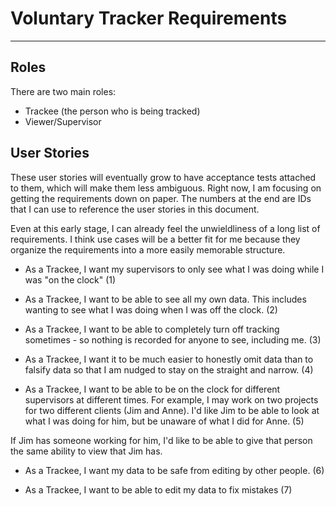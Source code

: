 # Voluntary Tracker Requirements
******

## Roles

There are two main roles: 

* Trackee (the person who is being tracked) 
* Viewer/Supervisor

## User Stories

These user stories will eventually grow to have acceptance tests attached to them, which will make them less ambiguous. Right now, I am focusing on getting the requirements down on paper. The numbers at the end are IDs that I can use to reference the user stories in this document.

Even at this early stage, I can already feel the unwieldliness of a long list of requirements. I think use cases will be a better fit for me because they organize the requirements into a more easily memorable structure.

+  As a Trackee, I want my supervisors to only see what I was doing while I was "on the clock" (1)

+ As a Trackee, I want to be able to see all my own data. This includes wanting to see what I was doing when I was off the clock. (2)

+ As a Trackee, I want to be able to completely turn off tracking sometimes - so nothing is recorded for anyone to see, including me. (3)

+ As a Trackee, I want it to be much easier to honestly omit data than to falsify data so that I am nudged to stay on the straight and narrow. (4)

+ As a Trackee, I want to be able to be on the clock for different supervisors at different times. For example, I may work on two projects for two different clients (Jim and Anne). I'd like Jim to be able to look at what I was doing for him, but be unaware of what I did for Anne. (5)

 If Jim has someone working for him, I'd like to be able to give that person the same ability to view that Jim has. 

+ As a Trackee, I want my data to be safe from editing by other people. (6)

+ As a Trackee, I want to be able to edit my data to fix mistakes (7)

